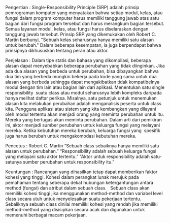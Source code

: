 Pengertian :
Single-Responsibility Principle (SRP) adalah prinsip pemrograman komputer yang 
menyatakan bahwa setiap modul, kelas, atau fungsi dalam program komputer harus 
memiliki tanggung jawab atas satu bagian dari fungsi program tersebut dan harus 
merangkum bagian tersebut. Semua layanan modul, kelas, atau fungsi harus diselaraskan 
dengan tanggung jawab tersebut. Prinsip SRP yang dikemukakan oleh Robert C. Martin 
berbunyi, "Sebuah kelas seharusnya hanya memiliki satu alasan untuk berubah." Dalam 
beberapa kesempatan, ia juga berpendapat bahwa prinsipnya dikhususkan tentang peran atau aktor. 

Penjelasan :
Dalam tipe statis dan bahasa yang dikompilasi, beberapa alasan dapat menyebabkan 
beberapa perubahan yang tidak diinginkan. Jika ada dua alasan yang berbeda untuk 
perubahan, bisa dibayangkan bahwa dua tim yang berbeda mungkin bekerja pada kode 
yang sama untuk dua alasan yang berbeda sehingga dapat mengakibatkan tidak kompatibelnya 
modul dengan tim lain atau bagian lain dari aplikasi. Menentukan satu single responsibility 
suatu class atau modul seharusnya lebih kompleks daripada hanya melihat daftar periksa. 
Misalnya, satu petunjuk untuk menemukan alasan kita melakukan perubahan adalah menganalisis 
peserta untuk class kita. Pengguna aplikasi atau sistem yang kita kembangkan yang dilayani 
oleh modul tertentu akan menjadi orang yang meminta perubahan untuk itu. Mereka yang bertugas 
akan meminta perubahan. Dalam arti dari pemikiran ini, aktor menjadi sumber perubahan untuk 
keluarga fungsi yang melayani mereka. Ketika kebutuhan mereka berubah, keluarga fungsi yang 
spesifik juga harus berubah untuk mengakomodasi kebutuhan mereka.

Pencetus : Robert C. Martin
“Sebuah class sebaiknya hanya memiliki satu alasan untuk perubahan.”
“Responsibility adalah sebuah keluarga fungsi yang melayani satu aktor tertentu.”
“Aktor untuk responsibility adalah satu-satunya sumber perubahan untuk responsibility itu.”

Keuntungan :
Rancangan yang dihasilkan tetap dapat memberikan faktor kohesi yang tinggi. 
Kohesi dalam perangkat lunak merujuk pada pemahaman tentang seberapa dekat 
hubungan ketergantungan antara method (fungsi) dan atribut dalam sebuah class.  
Sebuah class akan memiliki kohesi tinggi jika menggunakan method-method dan 
variabel level class secara utuh untuk menyelesaikan suatu pekerjaan tertentu. 
Sebaliknya sebuah class dinilai memiliki kohesi yang rendah jika memiliki method-method 
yang disisipkan secara acak dan digunakan untuk memenuhi berbagai macam pekerjaan.
